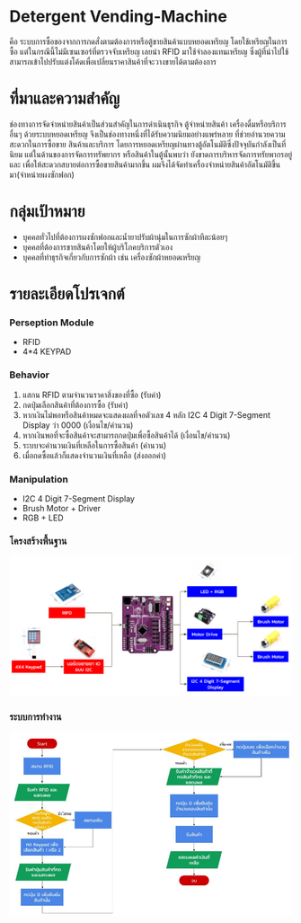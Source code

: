 ﻿# Detergent Vending-Machine

คือ ระบบการซื้อของจากการกดสั่งตามต้องการหรือตู้ขายสินค้าแบบหยอดเหรียญ โดยใช้เหรียญในการซื้อ แต่ในกรณีนี้ไม่มีเซนเซอร์ที่ตรวจจับเหรียญ เลยนำ RFID 
มาใช้จำลองแทนเหรียญ ซึ่งผู้ที่นำไปใช้สามารถเข้าไปปรับแต่งโค้ดเพื่อเปลี่ยนราคาสินค้าที่จะวางขายได้ตามต้องการ 

# ที่มาและความสำคัญ

ช่องทางการจัดจําหน่ายสินค้าเป็นส่วนสําคัญในการดําเนินธุรกิจ ตู้จําหน่ายสินค้า เครื่องดื่มหรือบริการอื่นๆ
ด้วยระบบหยอดเหรียญ จึงเป็นช่องทางหนึ่งที่ได้รับความนิยมอย่างแพร่หลาย ที่ช่วยอํานวยความสะดวกในการซื้อขาย
สินค้าและบริการ โดยการหยอดเหรียญผ่านทางตู้อัตโนมัติซึ่งปัจจุบันกําลังเป็นที่นิยม แต่ในด้านของการจัดการทรัพยากร
หรือสินค้าในตู้นั้นพบว่า ยังขาดการบริหารจัดการทรัยพากรอยู่ และ เพื่อให้สะดวกสบายต่อการซื้อขายสินค้ามากขึ้น ผมจึงได้จัดทำเครื่องจำหน่ายสินค้าอัตโนมัติขึ้นมา(จำหน่ายผงซักฟอก)

# กลุ่มเป้าหมาย

- บุคคลทั่วไปที่ต้องการผงซักฟอกและน้ำยาปรับผ้านุ่มในการซักผ้าทีละน้อยๆ 
- บุคคลที่ต้องการขายสินค้าโดยให้ผู้บริโภคบริการตัวเอง
- บุคคลที่ทำธุรกิจเกี่ยวกับการซักผ้า เช่น เครื่องซักผ้าหยอดเหรียญ

# รายละเอียดโปรเจกต์

### Perseption Module

- RFID
- 4*4 KEYPAD

### Behavior
1. แสกน RFID ตามจำนวนราคาสิ่งของที่ซื้อ (รับค่า)
2. กดปุ่มเลือกสินค้าที่ต้องการซื้อ (รับค่า)
3. หากเงินไม่พอหรือสินค้าหมดจะแสดงผลที่จอตัวเลข 4 หลัก I2C 4 Digit 7-Segment Display ว่า 0000 (เงื่อนไข/คำนวน)
4. หากเงินพอที่จะซื้อสินค้าจะสามารถกดปุ่มเพื่อซื้อสินค้าได้ (เงื่อนไข/คำนวน)
5. ระบบจะคำนวนเงินที่เหลือในการซื้อสินค้า (คำนวน)
6. เมื่อกดซื้อแล้วก็แสดงจำนวนเงินที่เหลือ (ส่งออกค่า)

### Manipulation
- I2C 4 Digit 7-Segment Display
- Brush Motor + Driver 
- RGB + LED

### โครงสร้างพื้นฐาน
![diagram picture][diagram]

[diagram]: https://github.com/mithmos339/VendingMachine/blob/master/diagram2.png "Diagram"

### ระบบการทำงาน 
![flowchart picture][flowchart]

[flowchart]: https://github.com/mithmos339/VendingMachine/blob/master/flowchart%20(1).jpg "flowchart"
